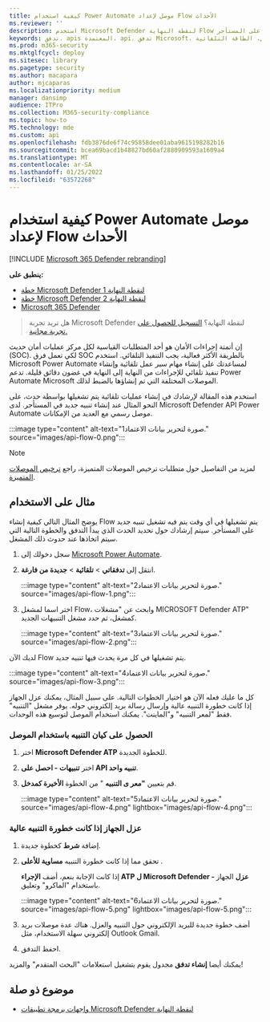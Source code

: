 ```yaml
---
title: كيفية استخدام Power Automate موصل لإعداد Flow الأحداث
ms.reviewer: ''
description: استخدم Microsoft Defender لنقطة النهاية Flow موصل لإنشاء تدفق سيتم تشغيله في أي وقت يقع فيه حدث جديد على المستأجر.
keywords: تدفق، apis المعتمدة، api، تدفق Microsoft، الاستعلام، التنفيذ التلقائي، الطاقة التلقائية
ms.prod: m365-security
ms.mktglfcycl: deploy
ms.sitesec: library
ms.pagetype: security
ms.author: macapara
author: mjcaparas
ms.localizationpriority: medium
manager: dansimp
audience: ITPro
ms.collection: M365-security-compliance
ms.topic: how-to
MS.technology: mde
ms.custom: api
ms.openlocfilehash: fdb3876de6f74c95858dee01aba9615198282b16
ms.sourcegitcommit: bcea69bacd1b48827bd60af2880909593a1609a4
ms.translationtype: MT
ms.contentlocale: ar-SA
ms.lasthandoff: 01/25/2022
ms.locfileid: "63572268"
---
```

# <a name="how-to-use-power-automate-connector-to-set-up-a-flow-for-events"></a>كيفية استخدام Power Automate موصل لإعداد Flow الأحداث

[!INCLUDE [Microsoft 365 Defender rebranding](../../includes/microsoft-defender.md)]

**ينطبق على:**
- [خطة Microsoft Defender لنقطة النهاية 1](https://go.microsoft.com/fwlink/p/?linkid=2154037)
- [خطة Microsoft Defender لنقطة النهاية 2](https://go.microsoft.com/fwlink/p/?linkid=2154037)
- [Microsoft 365 Defender](https://go.microsoft.com/fwlink/?linkid=2118804)


> هل تريد تجربة Microsoft Defender لنقطة النهاية؟ [التسجيل للحصول على تجربة مجانية.](https://signup.microsoft.com/create-account/signup?products=7f379fee-c4f9-4278-b0a1-e4c8c2fcdf7e&ru=https://aka.ms/MDEp2OpenTrial?ocid=docs-wdatp-exposedapis-abovefoldlink)


إن أتمتة إجراءات الأمان هو أحد المتطلبات القياسية لكل مركز عمليات أمان حديث (SOC). لكي تعمل فرق SOC بالطريقة الأكثر فعالية، يجب التنفيذ التلقائي. استخدم Microsoft Power Automate لمساعدتك على إنشاء مهام سير عمل تلقائية وإنشاء تنفيذ تلقائي للإجراءات من النهاية إلى النهاية في غضون دقائق قليلة. تدعم Power Automate Microsoft الموصلات المختلفة التي تم إنشاؤها بالضبط لذلك.  

استخدم هذه المقالة لإرشادك في إنشاء عمليات تلقائية يتم تشغيلها بواسطة حدث، على النحو المثال عند إنشاء تنبيه جديد في المستأجر. لدى Microsoft Defender API Power Automate موصل رسمي مع العديد من الإمكانات. 



:::image type="content" alt-text="صورة لتحرير بيانات الاعتماد1." source="images/api-flow-0.png":::

> [!NOTE]
> لمزيد من التفاصيل حول متطلبات ترخيص الموصلات المتميزة، راجع [ترخيص الموصلات المتميزة](/power-automate/triggers-introduction#licensing-for-premium-connectors).


## <a name="usage-example"></a>مثال على الاستخدام

يوضح المثال التالي كيفية إنشاء Flow يتم تشغيلها في أي وقت يتم فيه تشغيل تنبيه جديد على المستأجر. سيتم إرشادك حول تحديد الحدث الذي يبدأ التدفق والخطوة التالية التي سيتم اتخاذها عند حدوث ذلك المشغل.  

1. سجل دخولك إلى [Microsoft Power Automate](https://flow.microsoft.com).

2. انتقل إلى **تدفقاتي** \> **تلقائية** \> **جديدة من فارغة**.

    :::image type="content" alt-text="صورة لتحرير بيانات الاعتماد2." source="images/api-flow-1.png":::

3. اختر اسما لمشغل Flow، وابحث عن "مشغلات MICROSOFT Defender ATP" كمشغل، ثم حدد مشغل التنبيهات الجديد.

    :::image type="content" alt-text="صورة لتحرير بيانات الاعتماد3." source="images/api-flow-2.png":::

لديك الآن Flow يتم تشغيلها في كل مرة يحدث فيها تنبيه جديد.

:::image type="content" alt-text="صورة لتحرير بيانات الاعتماد4." source="images/api-flow-3.png":::

كل ما عليك فعله الآن هو اختيار الخطوات التالية.
على سبيل المثال، يمكنك عزل الجهاز إذا كانت خطورة التنبيه عالية وإرسال رسالة بريد إلكتروني حوله.
يوفر مشغل "التنبيه" فقط "لمعر التنبيه" و"الماينت". يمكنك استخدام الموصل لتوسيع هذه الوحدات.

### <a name="get-the-alert-entity-using-the-connector"></a>الحصول على كيان التنبيه باستخدام الموصل

1. اختر **Microsoft Defender ATP** للخطوة الجديدة.

2. اختر **تنبيهات - احصل على API تنبيه واحد**.

3. قم بتعيين **"معر ى التنبيه** " من الخطوة **الأخيرة كمدخل**.

    :::image type="content" alt-text="صورة لتحرير بيانات الاعتماد5." source="images/api-flow-4.png" lightbox="images/api-flow-4.png":::

### <a name="isolate-the-device-if-the-alerts-severity-is-high"></a>عزل الجهاز إذا كانت خطورة التنبيه عالية

1. إضافة **شرط** كخطوة جديدة.

2. تحقق مما إذا كانت خطورة التنبيه **مساوية للأعلى** .

   إذا كانت الإجابة بنعم، أضف **الإجراء ATP ل Microsoft Defender - عزل** الجهاز باستخدام "الماكرو" وتعليق.

    :::image type="content" alt-text="صورة لتحرير بيانات الاعتماد6." source="images/api-flow-5.png" lightbox="images/api-flow-5.png":::

3. أضف خطوة جديدة للبريد الإلكتروني حول التنبيه والعزل. هناك عدة موصلات بريد إلكتروني سهلة الاستخدام، مثل Outlook Gmail.

4. احفظ التدفق.

يمكنك أيضا **إنشاء تدفق** مجدول يقوم بتشغيل استعلامات "البحث المتقدم" والمزيد!

## <a name="related-topic"></a>موضوع ذو صلة
- [واجهات برمجة تطبيقات Microsoft Defender لنقطة النهاية](apis-intro.md)
